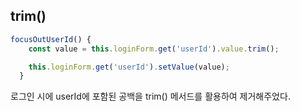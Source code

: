 ## trim()

```javascript
focusOutUserId() {
    const value = this.loginForm.get('userId').value.trim();

    this.loginForm.get('userId').setValue(value);
  }
```
로그인 시에 userId에 포함된 공백을 trim() 메서드를 활용하여 제거해주었다.
